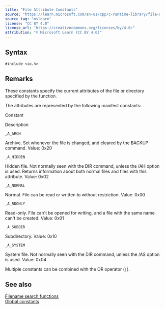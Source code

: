 ```yaml
---
title: "File Attribute Constants"
source: "https://learn.microsoft.com/en-us/cpp/c-runtime-library/file-attribute-constants?view=msvc-170"
source_tag: "mslearn"
license: "CC BY 4.0"
license_url: "https://creativecommons.org/licenses/by/4.0/"
attribution: "© Microsoft Learn (CC BY 4.0)"
---
```

## Syntax

```
#include <io.h>
```

## Remarks

These constants specify the current attributes of the file or directory specified by the function.

The attributes are represented by the following manifest constants:

Constant

Description

`_A_ARCH`

Archive. Set whenever the file is changed, and cleared by the BACKUP command. Value: 0x20

`_A_HIDDEN`

Hidden file. Not normally seen with the DIR command, unless the /AH option is used. Returns information about both normal files and files with this attribute. Value: 0x02

`_A_NORMAL`

Normal. File can be read or written to without restriction. Value: 0x00

`_A_RDONLY`

Read-only. File can't be opened for writing, and a file with the same name can't be created. Value: 0x01

`_A_SUBDIR`

Subdirectory. Value: 0x10

`_A_SYSTEM`

System file. Not normally seen with the DIR command, unless the /AS option is used. Value: 0x04

Multiple constants can be combined with the OR operator (`|`).

## See also

[Filename search functions](https://learn.microsoft.com/en-us/cpp/c-runtime-library/filename-search-functions?view=msvc-170)  
[Global constants](https://learn.microsoft.com/en-us/cpp/c-runtime-library/global-constants?view=msvc-170)